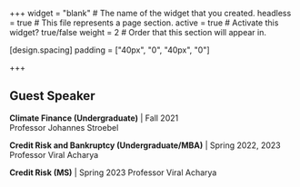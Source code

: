 +++
widget = "blank"  # The name of the widget that you created.
headless = true  # This file represents a page section.
active = true  # Activate this widget? true/false
weight = 2  # Order that this section will appear in.

[design.spacing]
  padding = ["40px", "0", "40px", "0"]

+++
## **Guest Speaker**  
**Climate Finance (Undergraduate)** | Fall 2021  
Professor Johannes Stroebel

**Credit Risk and Bankruptcy (Undergraduate/MBA)** | Spring 2022, 2023 
Professor Viral Acharya

**Credit Risk (MS)** | Spring 2023 
Professor Viral Acharya
